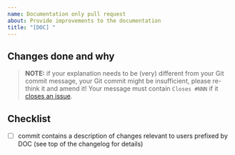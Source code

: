 ```yaml
---
name: Documentation only pull request
about: Provide improvements to the documentation
title: "[DOC] "
---
```


## Changes done and why

> **NOTE:** if your explanation needs to be (very) different from your Git commit message, your Git commit might be insufficient, please re-think it and amend it! Your message must contain `Closes #NNN` if it [closes an issue](https://docs.github.com/en/issues/tracking-your-work-with-issues/linking-a-pull-request-to-an-issue).

## Checklist

- [ ] commit contains a description of changes relevant to users prefixed by DOC (see top of the changelog for details)
